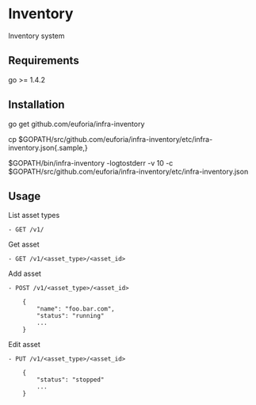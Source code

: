Inventory
=========
Inventory system


Requirements
------------

go >= 1.4.2

Installation
------------

go get github.com/euforia/infra-inventory

cp $GOPATH/src/github.com/euforia/infra-inventory/etc/infra-inventory.json{.sample,}

$GOPATH/bin/infra-inventory -logtostderr -v 10 -c $GOPATH/src/github.com/euforia/infra-inventory/etc/infra-inventory.json


Usage
-----

List asset types

    - GET /v1/

Get asset 

    - GET /v1/<asset_type>/<asset_id>

Add asset

    - POST /v1/<asset_type>/<asset_id>

        {
            "name": "foo.bar.com",
            "status": "running"
            ...
        }

Edit asset

    - PUT /v1/<asset_type>/<asset_id>

        {
            "status": "stopped"
            ...
        }

